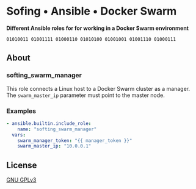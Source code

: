 # Sofing • Ansible • Docker Swarm

**Different Ansible roles for for working in a Docker Swarm environment**

```
01010011 01001111 01000110 01010100 01001001 01001110 01000111 
```

## About

### softing_swarm_manager

This role connects a Linux host to a Docker Swarm cluster as a manager. The `swarm_master_ip` parameter must point to 
the master node.

### Examples

```yaml
- ansible.builtin.include_role:
    name: "softing_swarm_manager"
  vars:
    swarm_manager_token: "{{ manager_token }}"
    swarm_master_ip: "10.0.0.1"
```

## License

[GNU GPLv3](../../LICENSE)
